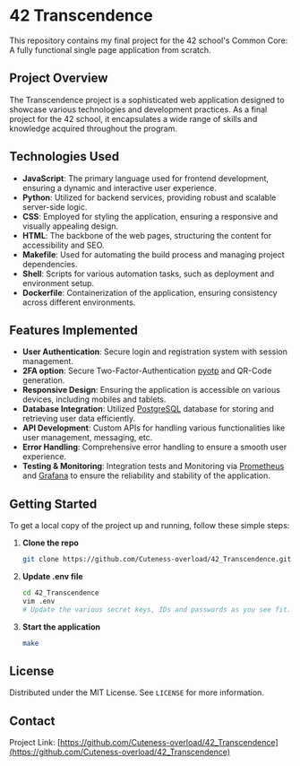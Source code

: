 # 42 Transcendence

This repository contains my final project for the 42 school's Common Core: A fully functional single page application from scratch.

## Project Overview

The Transcendence project is a sophisticated web application designed to showcase various technologies and development practices. As a final project for the 42 school, it encapsulates a wide range of skills and knowledge acquired throughout the program.

## Technologies Used

- **JavaScript**: The primary language used for frontend development, ensuring a dynamic and interactive user experience.
- **Python**: Utilized for backend services, providing robust and scalable server-side logic.
- **CSS**: Employed for styling the application, ensuring a responsive and visually appealing design.
- **HTML**: The backbone of the web pages, structuring the content for accessibility and SEO.
- **Makefile**: Used for automating the build process and managing project dependencies.
- **Shell**: Scripts for various automation tasks, such as deployment and environment setup.
- **Dockerfile**: Containerization of the application, ensuring consistency across different environments.

## Features Implemented

- **User Authentication**: Secure login and registration system with session management.
- **2FA option**: Secure Two-Factor-Authentication <ins>pyotp</ins> and QR-Code generation.
- **Responsive Design**: Ensuring the application is accessible on various devices, including mobiles and tablets.
- **Database Integration**: Utilized <ins>PostgreSQL</ins> database for storing and retrieving user data efficiently.
- **API Development**: Custom APIs for handling various functionalities like user management, messaging, etc.
- **Error Handling**: Comprehensive error handling to ensure a smooth user experience.
- **Testing & Monitoring**: Integration tests and Monitoring via <ins>Prometheus</ins> and <ins>Grafana</ins> to ensure the reliability and stability of the application.

## Getting Started

To get a local copy of the project up and running, follow these simple steps:

1. **Clone the repo**
    ```sh
    git clone https://github.com/Cuteness-overload/42_Transcendence.git
    ```

2. **Update .env file**
    ```sh
    cd 42_Transcendence
    vim .env
    # Update the various secret keys, IDs and passwords as you see fit.
    ```

3. **Start the application**
    ```sh
    make
    ```

## License

Distributed under the MIT License. See `LICENSE` for more information.

## Contact

Project Link: [https://github.com/Cuteness-overload/42_Transcendence](https://github.com/Cuteness-overload/42_Transcendence)

